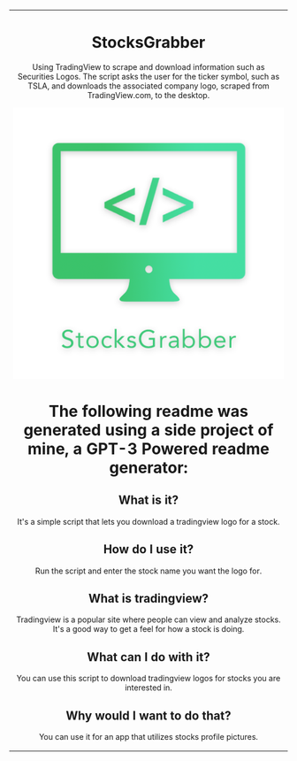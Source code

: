 <table align="center"><tr><td align="center">

# StocksGrabber
Using TradingView to scrape and download information such as Securities Logos. The script asks the user for the ticker symbol, such as TSLA, and downloads the associated company logo, scraped from TradingView.com, to the desktop. 

![logo](https://raw.githubusercontent.com/usamasaleem1/StocksGrabber/main/StocksGrabberLogo.png)


# The following readme was generated using a side project of mine, a GPT-3 Powered readme generator:
## What is it?
It's a simple script that lets you download a tradingview logo for a stock.
## How do I use it?
Run the script and enter the stock name you want the logo for.

## What is tradingview?
Tradingview is a popular site where people can view and analyze stocks.
It's a good way to get a feel for how a stock is doing.

## What can I do with it?
You can use this script to download tradingview logos for stocks you are interested in.

## Why would I want to do that?
You can use it for an app that utilizes stocks profile pictures.
